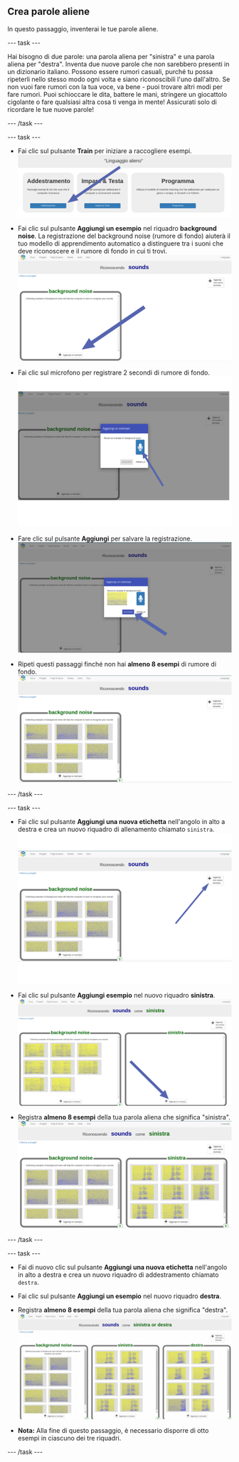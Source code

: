 ## Crea parole aliene
In questo passaggio, inventerai le tue parole aliene.

--- task ---

Hai bisogno di due parole: una parola aliena per "sinistra" e una parola aliena per "destra". Inventa due nuove parole che non sarebbero presenti in un dizionario italiano. Possono essere rumori casuali, purché tu possa ripeterli nello stesso modo ogni volta e siano riconoscibili l'uno dall'altro. Se non vuoi fare rumori con la tua voce, va bene - puoi trovare altri modi per fare rumori. Puoi schioccare le dita, battere le mani, stringere un giocattolo cigolante o fare qualsiasi altra cosa ti venga in mente! Assicurati solo di ricordare le tue nuove parole!

--- /task ---

--- task ---

+ Fai clic sul pulsante **Train** per iniziare a raccogliere esempi. ![Freccia che punta al pulsante dell'addestramento](images/click-train.png)

+ Fai clic sul pulsante **Aggiungi un esempio** nel riquadro **background noise**. La registrazione del background noise (rumore di fondo) aiuterà il tuo modello di apprendimento automatico a distinguere tra i suoni che deve riconoscere e il rumore di fondo in cui ti trovi. ![Freccia che punta al pulsante Aggiungi un esempio](images/background-noise-annotated.png)

+ Fai clic sul microfono per registrare 2 secondi di rumore di fondo. ![Freccia che punta al pulsante del microfono](images/add-example-annotated.png)

+ Fare clic sul pulsante **Aggiungi** per salvare la registrazione. ![Freccia che punta al pulsante aggiungi](images/save-example-annotated.png)

+ Ripeti questi passaggi finché non hai **almeno 8 esempi** di rumore di fondo. ![riquadro riempito con 8 esempi di sottofondo](images/8-background.png)

--- /task ---

--- task ---

+ Fai clic sul pulsante **Aggiungi una nuova etichetta** nell'angolo in alto a destra e crea un nuovo riquadro di allenamento chiamato `sinistra`. ![Freccia che punta al pulsante Aggiungi una nuova etichetta](images/8-background-annotated.png)

+ Fai clic sul pulsante **Aggiungi esempio** nel nuovo riquadro **sinistra**. ![Freccia che punta al pulsante Aggiungi un esempio](images/left-empty-annotated.png)

+ Registra **almeno 8 esempi** della tua parola aliena che significa "sinistra". ![riquadro riempito con 8 esempi per sinistra](images/8-left.png)

--- /task ---


--- task ---

+ Fai di nuovo clic sul pulsante **Aggiungi una nuova etichetta** nell'angolo in alto a destra e crea un nuovo riquadro di addestramento chiamato `destra`.

+ Fai clic sul pulsante **Aggiungi un esempio** nel nuovo riquadro **destra**.

+ Registra **almeno 8 esempi** della tua parola aliena che significa "destra". ![riquadro riempito con 8 esempi per destra](images/8-right.png)

+ **Nota:** Alla fine di questo passaggio, è necessario disporre di otto esempi in ciascuno dei tre riquadri.

--- /task ---
